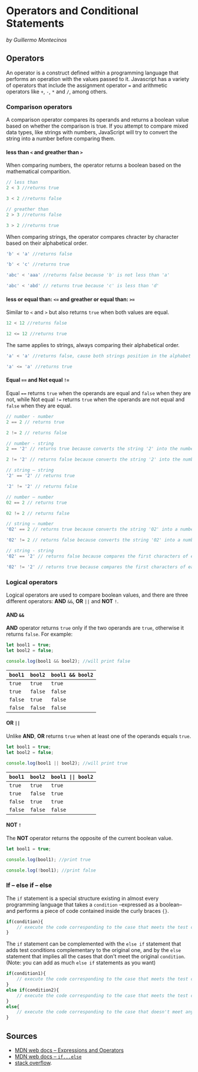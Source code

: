# Operators and Conditional Statements
*by Guillermo Montecinos*

## Operators
An operator is a construct defined within a programming language that performs an operation with the values passed to it. Javascript has a variety of operators that include the assignment operator `=` and arithmetic operators like `+`, `-`, `*` and `/`, among others.
### Comparison operators
A comparison operator compares its operands and returns a boolean value based on whether the comparison is true. If you attempt to compare mixed data types, like strings with numbers, JavaScript will try to convert the string into a number before comparing them.

#### less than `<` and greather than `>`
When comparing numbers, the operator returns a boolean based on the mathematical comparition.

```js
// less than
2 < 3 //returns true 

3 < 2 //returns false 

// greather than
2 > 3 //returns false 

3 > 2 //returns true 
```

When comparing strings, the operator compares chracter by character based on their alphabetical order.
```js
'b' < 'a' //returns false

'b' < 'c' //returns true

'abc' < 'aaa' //returns false because 'b' is not less than 'a'

'abc' < 'abd' // returns true because 'c' is less than 'd'
```

#### less or equal than: `<=` and greather or equal than: `>=`
Similar to `<` and `>` but also returns `true` when both values are equal.
```js
12 < 12 //returns false

12 <= 12 //returns true
```

The same applies to strings, always comparing their alphabetical order.

```js
'a' < 'a' //returns false, cause both strings position in the alphabet are the same, thus not different

'a' <= 'a' //returns true
```

#### Equal `==` and Not equal `!=`
Equal `==` returns `true` when the operands are equal and `false` when they are not, while Not equal `!=` returns `true` when the operands are not equal and `false` when they are equal.

```js
// number - number
2 == 2 // returns true

2 != 2 // returns false

// number - string
2 == '2' // returns true because converts the string '2' into the number 2

2 != '2' // returns false because converts the string '2' into the number 2, then both numbers are equal

// string – string
'2' == '2' // returns true

'2' != '2' // returns false

// number – number
02 == 2 // returns true

02 != 2 // returns false

// string – number
'02' == 2 // returns true because converts the string '02' into a number: 2

'02' != 2 // returns false because converts the string '02' into a number: 2, which is equal to 2

// string - string
'02' == '2' // returns false because compares the first characters of each string, and '2' is not equal to '2'

'02' != '2' // returns true because compares the first characters of each string, and '2' is not equal to '2'
```

### Logical operators
Logical operators are used to compare boolean values, and there are three different operators: **AND** `&&`, **OR** `||` and **NOT** `!`.

#### **AND** `&&`
**AND** operator returns `true` only if the two operands are `true`, otherwise it returns `false`. For example:

```js
let bool1 = true;
let bool2 = false;

console.log(bool1 && bool2); //will print false
```

|`bool1`|`bool2`|`bool1 && bool2`|
|---|---|---|
|`true`|`true`|`true`|
|`true`|`false`|`false`|
|`false`|`true`|`false`|
|`false`|`false`|`false`|

#### **OR** `||`
Unlike **AND**, **OR** returns `true` when at least one of the operands equals `true`.

```js
let bool1 = true;
let bool2 = false;

console.log(bool1 || bool2); //will print true
```

|`bool1`|`bool2`|`bool1 \|\| bool2`|
|---|---|---|
|`true`|`true`|`true`|
|`true`|`false`|`true`|
|`false`|`true`|`true`|
|`false`|`false`|`false`|

#### **NOT** `!`
The **NOT** operator returns the opposite of the current boolean value.

```js
let bool1 = true;

console.log(bool1); //print true

console.log(!bool1); //print false
```

### If – else if – else
The `if` statement is a special structure existing in almost every programming language that takes a `condition` –expressed as a boolean– and performs a piece of code contained inside the curly braces `{}`. 

```js
if(condition){
    // execute the code corresponding to the case that meets the test condition
}
```

The `if` statement can be complemented with the `else if` statement that adds test conditions complementary to the original one, and by the `else` statement that implies all the cases that don't meet the original `condition`. (Note: you can add as much `else if` statements as you want)

```js
if(condition1){
    // execute the code corresponding to the case that meets the test condition1
}
else if(condition2){
    // execute the code corresponding to the case that meets the test condition2
}
else{
    // execute the code corresponding to the case that doesn't meet any of the conditions above
}
```

## Sources
* [MDN web docs – Expressions and Operators](https://developer.mozilla.org/en-US/docs/Web/JavaScript/Guide/Expressions_and_Operators)
* [MDN web docs – `if...else`](https://developer.mozilla.org/en-US/docs/Web/JavaScript/Reference/Statements/if...else)
* [stack overflow](https://stackoverflow.com/questions/10863092/why-is-string-11-less-than-string-3).